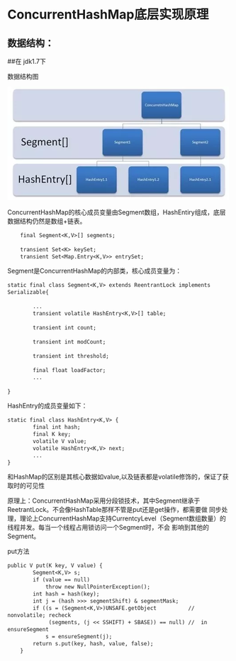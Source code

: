 # ConcurrentHashMap底层实现原理
	
## 数据结构：


##在 jdk1.7下

数据结构图

![image](https://github.com/williamzhang11/fastTech/blob/master/src/main/java/com/xiu/fastTech/concurrenthashmap/image/concurrenthashmap.jpg)

ConcurrentHashMap的核心成员变量由Segment数组，HashEntiry组成，底层数据结构仍然是数组+链表。

```
	final Segment<K,V>[] segments;

    transient Set<K> keySet;
    transient Set<Map.Entry<K,V>> entrySet;

```
Segment是ConcurrentHashMap的内部类，核心成员变量为：

```
static final class Segment<K,V> extends ReentrantLock implements Serializable{

		...
 		transient volatile HashEntry<K,V>[] table;

        transient int count;

        transient int modCount;

        transient int threshold;

        final float loadFactor;
		...

}

```

HashEntry的成员变量如下：
```
static final class HashEntry<K,V> {
        final int hash;
        final K key;
        volatile V value;
        volatile HashEntry<K,V> next;
        ...
}

```
和HashMap的区别是其核心数据如value,以及链表都是volatile修饰的，保证了获取时的可见性

原理上：ConcurrentHashMap采用分段锁技术，其中Segment继承于ReetrantLock。不会像HashTable那样不管是put还是get操作，都需要做
同步处理，理论上ConcurrentHashMap支持CurrentcyLevel（Segment数组数量）的线程并发。每当一个线程占用锁访问一个Segment时，不会
影响到其他的Segment。

put方法
```
public V put(K key, V value) {
        Segment<K,V> s;
        if (value == null)
            throw new NullPointerException();
        int hash = hash(key);
        int j = (hash >>> segmentShift) & segmentMask;
        if ((s = (Segment<K,V>)UNSAFE.getObject          // nonvolatile; recheck
             (segments, (j << SSHIFT) + SBASE)) == null) //  in ensureSegment
            s = ensureSegment(j);
        return s.put(key, hash, value, false);
    }

```




























